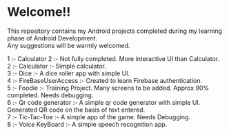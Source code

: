 # Welcome!!

This repository contains my Android projects completed during my learning phase of Android Development.  
Any suggestions will be warmly welcomed.  
  
1 :- Calculator 2 :- Not fully completed. More interactive UI than Calculator.  
2 :- Calculator :- Simple calculator.  
3 :- Dice :- A dice roller app with simple UI.  
4 :- FireBaseUserAccess :- Created to learn Firebase authentication.  
5 :- Foodie :- Training Project. Many screens to be added. Approx 90% completed. Needs debugging.  
6 :- Qr code generator :- A simple qr code generator with simple UI. Generated QR code on the basis of text entered.  
7 :- Tic-Tac-Toe :- A simple app of the game. Needs Debugging.  
8 :- Voice KeyBoard :- A simple speech recognition app.  
